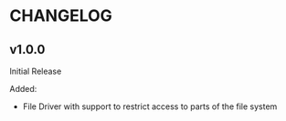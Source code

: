 # CHANGELOG
## v1.0.0


Initial Release

Added:

- File Driver with support to restrict access to parts of the file system

